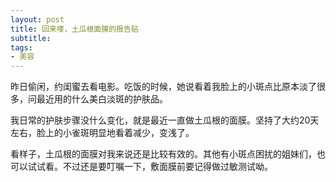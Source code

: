 ```yaml
---
layout: post
title: 回来喽，土瓜根面膜的报告贴 
subtitle: 
tags:
- 美容
---
```


昨日偷闲，约闺蜜去看电影。吃饭的时候，她说看着我脸上的小斑点比原本淡了很多，问最近用的什么美白淡斑的护肤品。

我日常的护肤步骤没什么变化，就是最近一直做土瓜根的面膜。坚持了大约20天左右，脸上的小雀斑明显地看着减少，变浅了。

看样子，土瓜根的面膜对我来说还是比较有效的。其他有小斑点困扰的姐妹们，也可以试试看。不过还是要叮嘱一下，敷面膜前要记得做过敏测试呦。


